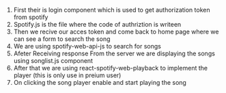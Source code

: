 1) First their is login component which is used to get authorization token from spotify 
2) Spotify.js is the file where the code of authriztion is writeen 
3) Then we recive our acces token and come back to home page where we can see a form to search the song
4) We are using spotify-web-api-js to search for songs
5) Afeter Receiving response From the server we are displaying the songs using songlist.js component
6) After that we are using react-spotify-web-playback to implement the player (this is only use in preium user)
7) On clicking the song player enable and start playing the song 
